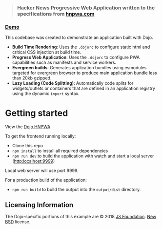 > ### Hacker News Progressive Web Application written to the specifications from [hnpwa.com](https://hnpwa.com/)

### [Demo](https://dojo-2-hnpwa-d668d.firebaseapp.com/)

This codebase was created to demonstrate an application built with Dojo.

- **Build Time Rendering**: Uses the `.dojorc` to configure static html and critical CSS injection at build time.
- **Progress Web Application**: Uses the `.dojorc` to configure PWA capabilities such as manifests and service workers.
- **Evergreen builds**: Generates application bundles using esmodules targeted for evergreen browser to produce main application bundle less than 20kb gzipped.
- **Lazy Loading (Code Splitting)**: Automatically code splits for widgets/outlets or containers that are defined in an application registry using the dynamic `import` syntax.

# Getting started

View the [Dojo HNPWA](https://dojo-2-hnpwa-d668d.firebaseapp.com/)

To get the frontend running locally:

- Clone this repo
- `npm install` to install all required dependencies
- `npm run dev` to build the application with watch and start a local server (<a href="http:localhost:9999" class="uri">http:localhost:9999</a>)

Local web server will use port 9999.

For a production build of the application:

- `npm run build` to build the output into the `output/dist` directory.

## Licensing Information

The Dojo-specific portions of this example are © 2018 [JS Foundation](https://js.foundation/). [New BSD](http://opensource.org/licenses/BSD-3-Clause) license.
